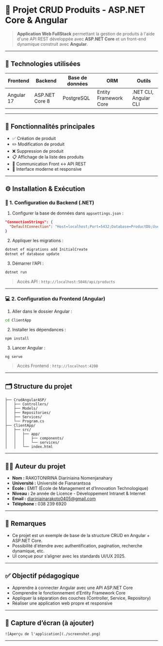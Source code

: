 # 🧩 Projet CRUD Produits - ASP.NET Core & Angular

> **Application Web FullStack** permettant la gestion de produits à l'aide d'une API REST développée avec **ASP.NET Core** et un front-end dynamique construit avec **Angular**.

---

## 🚀 Technologies utilisées

| Frontend       | Backend        | Base de données | ORM                   | Outils               |
|----------------|----------------|------------------|------------------------|-----------------------|
| Angular 17     | ASP.NET Core 8 | PostgreSQL       | Entity Framework Core | .NET CLI, Angular CLI |

---

## 🎯 Fonctionnalités principales

- ✅ Création de produit  
- ✏️ Modification de produit  
- ❌ Suppression de produit  
- 📋 Affichage de la liste des produits  
- 🔁 Communication Front <-> API REST  
- 🎨 Interface moderne et responsive  

---

## ⚙️ Installation & Exécution

### 🔧 1. Configuration du Backend (.NET)

1. Configurer la base de données dans `appsettings.json` :
```json
"ConnectionStrings": {
  "DefaultConnection": "Host=localhost;Port=5432;Database=ProductDb;Username=postgres;Password=your_password"
}
```

2. Appliquer les migrations :
```bash
dotnet ef migrations add InitialCreate
dotnet ef database update
```

3. Démarrer l'API :
```bash
dotnet run
```

> Accès API : `http://localhost:5046/api/products`

---

### 💻 2. Configuration du Frontend (Angular)

1. Aller dans le dossier Angular :
```bash
cd ClientApp
```

2. Installer les dépendances :
```bash
npm install
```

3. Lancer Angular :
```bash
ng serve
```

> Accès Frontend : `http://localhost:4200`

---

## 🗂️ Structure du projet

```
├── CrudAngularASP/
│   ├── Controllers/
│   ├── Models/
│   ├── Repositories/
│   ├── Services/
│   └── Program.cs
├── ClientApp/
│   ├── src/
│   │   ├── app/
│   │   │   ├── components/
│   │   │   └── services/
│   │   └── index.html
```

---

## 👨‍💻 Auteur du projet

- **Nom :** RAKOTONIRINA Diariniaina Nomenjanahary  
- **Université :** Université de Fianarantsoa  
- **École :** EMIT (École de Management et d’Innovation Technologique)  
- **Niveau :** 2e année de Licence - Développement Intranet & Internet  
- **Email :** diariniainarakoto0405@gmail.com  
- **Téléphone :** 038 239 6920

---

## 📝 Remarques

- Ce projet est un exemple de base de la structure CRUD en Angular + ASP.NET Core.
- Possibilité d'étendre avec authentification, pagination, recherche dynamique, etc.
- UI conçue pour s’aligner avec les standards UI/UX 2025.

---

## ✅ Objectif pédagogique

- Apprendre à connecter Angular avec une API ASP.NET Core
- Comprendre le fonctionnement d’Entity Framework Core
- Appliquer la séparation des couches (Controller, Service, Repository)
- Réaliser une application web propre et responsive

---

## 📸 Capture d’écran (à ajouter)

```
![Aperçu de l'application](./screenshot.png)
```

---


